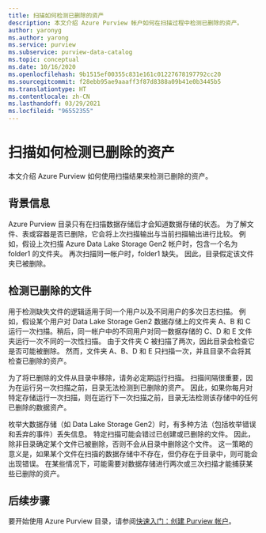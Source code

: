 ```yaml
---
title: 扫描如何检测已删除的资产
description: 本文介绍 Azure Purview 帐户如何在扫描过程中检测已删除的资产。
author: yaronyg
ms.author: yarong
ms.service: purview
ms.subservice: purview-data-catalog
ms.topic: conceptual
ms.date: 10/16/2020
ms.openlocfilehash: 9b1515ef00355c831e161c01227678197792cc20
ms.sourcegitcommit: f28ebb95ae9aaaff3f87d8388a09b41e0b3445b5
ms.translationtype: HT
ms.contentlocale: zh-CN
ms.lasthandoff: 03/29/2021
ms.locfileid: "96552355"
---
```

# <a name="how-scans-detect-deleted-assets"></a>扫描如何检测已删除的资产

本文介绍 Azure Purview 如何使用扫描结果来检测已删除的资产。

## <a name="background-info"></a>背景信息

Azure Purview 目录只有在扫描数据存储后才会知道数据存储的状态。 为了解文件、表或容器是否已删除，它会将上次扫描输出与当前扫描输出进行比较。 例如，假设上次扫描 Azure Data Lake Storage Gen2 帐户时，包含一个名为 folder1 的文件夹。 再次扫描同一帐户时，folder1 缺失。 因此，目录假定该文件夹已被删除。

## <a name="detecting-deleted-files"></a>检测已删除的文件

用于检测缺失文件的逻辑适用于同一个用户以及不同用户的多次日志扫描。 例如，假设某个用户对 Data Lake Storage Gen2 数据存储上的文件夹 A、B 和 C 运行一次扫描。稍后，同一帐户中的不同用户对同一数据存储的 C、D 和 E 文件夹运行一次不同的一次性扫描。 由于文件夹 C 被扫描了两次，因此目录会检查它是否可能被删除。 然而，文件夹 A、B、D 和 E 只扫描一次，并且目录不会将其检查已删除的资产。

为了将已删除的文件从目录中移除，请务必定期运行扫描。 扫描间隔很重要，因为在运行另一次扫描之前，目录无法检测到已删除的资产。 因此，如果你每月对特定存储运行一次扫描，则在运行下一次扫描之前，目录无法检测该存储中的任何已删除的数据资产。

枚举大数据存储（如 Data Lake Storage Gen2）时，有多种方法（包括枚举错误和丢弃的事件）丢失信息。 特定扫描可能会错过已创建或已删除的文件。 因此，除非目录确定某个文件已被删除，否则不会从目录中删除这个文件。 这一策略的意义是，如果某个文件在扫描的数据存储中不存在，但仍存在于目录中，则可能会出现错误。 在某些情况下，可能需要对数据存储进行两次或三次扫描才能捕获某些已删除的资产。

## <a name="next-steps"></a>后续步骤

要开始使用 Azure Purview 目录，请参阅[快速入门：创建 Purview 帐户](create-catalog-portal.md)。
